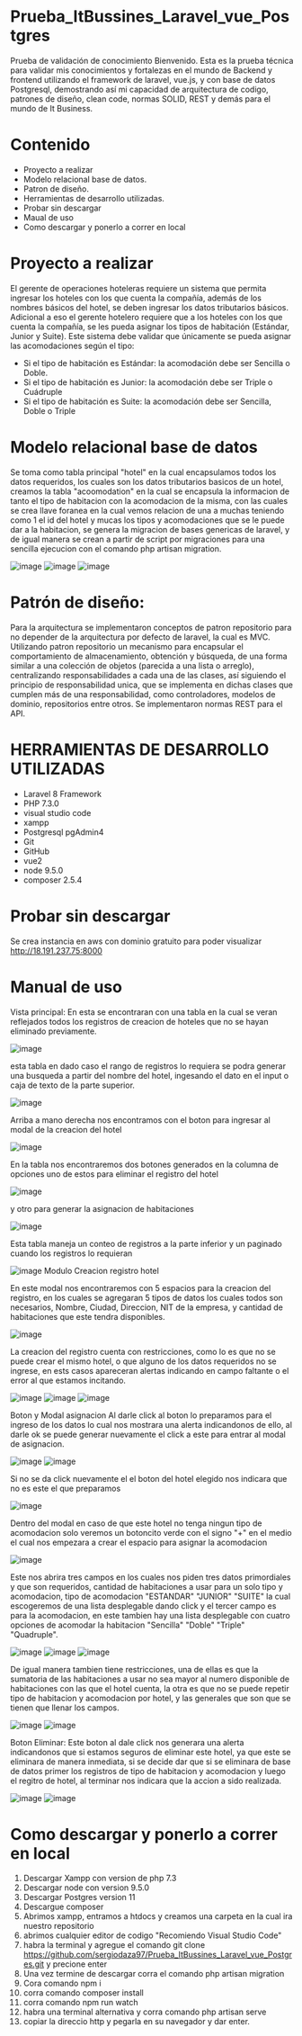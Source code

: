 # Prueba_ItBussines_Laravel_vue_Postgres
Prueba de validación de conocimiento
Bienvenido. 
Esta es la prueba técnica para validar mis conocimientos y fortalezas en el mundo de Backend y frontend utilizando el framework de laravel, vue.js, y con base de datos Postgresql, demostrando así mi capacidad de arquitectura de codigo, patrones de diseño, clean code, normas SOLID, REST y demás para el mundo de It Business.

# Contenido
- Proyecto a realizar
- Modelo relacional base de datos.
- Patron de diseño.
- Herramientas de desarrollo utilizadas.
- Probar sin descargar
- Maual de uso
- Como descargar y ponerlo a correr en local

# Proyecto a realizar
El gerente de operaciones 
hoteleras requiere un sistema que permita ingresar los hoteles con los que cuenta la compañía, 
además de los nombres básicos del hotel, se deben ingresar los datos tributarios básicos.
Adicional a eso el gerente hotelero requiere que a los hoteles con los que cuenta la compañía, 
se les pueda asignar los tipos de habitación (Estándar, Junior y Suite). Este sistema debe validar 
que únicamente se pueda asignar las acomodaciones según el tipo:
- Si el tipo de habitación es Estándar: la acomodación debe ser Sencilla o Doble.
- Si el tipo de habitación es Junior: la acomodación debe ser Triple o Cuádruple
- Si el tipo de habitación es Suite: la acomodación debe ser Sencilla, Doble o Triple
# Modelo relacional base de datos
Se toma como tabla principal "hotel" en la cual encapsulamos todos los datos requeridos, los cuales son los datos tributarios basicos de un hotel, creamos la tabla "acoomodation" en la cual se encapsula la informacion de tanto el tipo de habitacion con la acomodacion de la misma, con las cuales se crea llave foranea en la cual vemos relacion de una a muchas teniendo como 1 el id del hotel y mucas los tipos y acomodaciones que se le puede dar a la habitacion, se genera la migracion de bases genericas de laravel, y de igual manera se crean a partir de script por migraciones para una sencilla ejecucion con el comando php artisan migration.

![image](https://user-images.githubusercontent.com/79348915/223677687-696cbb77-0d61-4b16-a011-bc31a1d099f3.png)
![image](https://user-images.githubusercontent.com/79348915/223677999-43cb2a0f-ab53-48ec-b4cf-ee59cf01b586.png)
![image](https://user-images.githubusercontent.com/79348915/223678094-d3aa2f05-5749-42c0-81c8-4b8e4a5f975d.png)


# Patrón de diseño:
Para la arquitectura se implementaron conceptos de patron repositorio para no depender de la arquitectura por defecto de laravel, la cual es MVC. Utilizando patron repositorio un mecanismo para encapsular el comportamiento de almacenamiento, obtención y búsqueda, de una forma similar a una colección de objetos (parecida a una lista o arreglo), centralizando responsabilidades a cada una de las clases, así siguiendo el principio de responsabilidad unica, que se implementa en dichas clases que cumplen más de una responsabilidad, como controladores, modelos de dominio, repositorios entre otros. Se implementaron normas REST para el API.

# HERRAMIENTAS DE DESARROLLO UTILIZADAS
- Laravel 8 Framework 
- PHP 7.3.0
- visual studio code
- xampp
- Postgresql pgAdmin4
- Git
- GitHub
- vue2
- node 9.5.0
- composer 2.5.4

# Probar sin descargar
Se crea instancia en aws con dominio gratuito para poder visualizar
http://18.191.237.75:8000

# Manual de uso 
Vista principal: 
En esta se encontraran con una tabla en la cual se veran reflejados todos los registros de creacion de hoteles que no se hayan eliminado previamente.

![image](https://user-images.githubusercontent.com/79348915/223685641-0393f33d-5c1a-481b-b676-1647e2dd6fe9.png)

esta tabla en dado caso el rango de registros lo requiera se podra generar una busqueda a partir del nombre del hotel, ingesando el dato en el input o caja de texto de la parte superior.

![image](https://user-images.githubusercontent.com/79348915/223686086-69fefba2-db7c-4511-8887-dd6afb919f38.png)

Arriba a mano derecha nos encontramos con el boton para ingresar al modal de la creacion del hotel 

![image](https://user-images.githubusercontent.com/79348915/223686290-8dde8f00-a026-4cff-b06b-4ca7a7d409f0.png)

En la tabla nos encontraremos dos botones generados en la columna de opciones uno de estos para eliminar el registro del hotel

![image](https://user-images.githubusercontent.com/79348915/223686416-937a38f9-bc19-46fa-a0c0-5c50b48cec1a.png)

y otro para generar la asignacion de habitaciones

![image](https://user-images.githubusercontent.com/79348915/223686501-7001ff78-954f-483d-a8fd-386c68670f96.png)

Esta tabla maneja un conteo de registros a la parte inferior y un paginado cuando los registros lo requieran

![image](https://user-images.githubusercontent.com/79348915/223686593-15fafab4-22b6-4e2d-b3a4-714ffbaf93ae.png)
Modulo Creacion registro hotel

En este modal nos encontraremos con 5 espacios para la creacion del registro, en los cuales se agregaran 5 tipos de datos los cuales todos son necesarios, Nombre, Ciudad, Direccion, NIT de la empresa, y cantidad de habitaciones que este tendra disponibles.

![image](https://user-images.githubusercontent.com/79348915/223686736-da8e47f4-e726-4f77-8f06-9c748ae1b328.png)

La creacion del registro cuenta con restricciones, como lo es que no se puede crear el mismo hotel, o que alguno de los datos requeridos no se ingrese, en ests casos apareceran alertas indicando en campo faltante o el error al que estamos incitando.

![image](https://user-images.githubusercontent.com/79348915/223686879-7161efea-05f4-49e5-a2e9-8fc3ad0fdf47.png)
![image](https://user-images.githubusercontent.com/79348915/223687140-e68c5ab1-2f00-4da1-90a7-8738e6ff7ed3.png)
![image](https://user-images.githubusercontent.com/79348915/223687367-fa590c34-47d4-46bf-a531-5eacb0e43c97.png)

Boton y Modal asignacion
Al darle click al boton lo preparamos para el ingreso de los datos lo cual nos mostrara una alerta indicandonos de ello, al darle ok se puede generar nuevamente el click a este para entrar al modal de asignacion.

![image](https://user-images.githubusercontent.com/79348915/223687474-faa9fd2a-7d70-4716-9ee5-dbbbf7c25e31.png)
![image](https://user-images.githubusercontent.com/79348915/223687557-35d6eac4-3b64-4390-bb92-2dc1692cafbf.png)

Si no se da click nuevamente el el boton del hotel elegido nos indicara que no es este el que preparamos

![image](https://user-images.githubusercontent.com/79348915/223687823-6538bb92-c06b-4c4e-ae09-cef8448961c7.png)

Dentro del modal en caso de que este hotel no tenga ningun tipo de acomodacion solo veremos un botoncito verde con el signo "+" en el medio el cual nos empezara a crear el espacio para asignar la acomodacion

![image](https://user-images.githubusercontent.com/79348915/223687999-47a0476b-8a4e-4ae9-9c73-c2e8b558ac58.png)

Este nos abrira tres campos en los cuales nos piden tres datos primordiales y que son requeridos, cantidad de habitaciones a usar para un solo tipo y acomodacion, tipo de acomodacion "ESTANDAR" "JUNIOR" "SUITE" la cual escogeremos de una lista desplegable dando click y el tercer campo es para la acomodacion, en este tambien hay una lista desplegable con cuatro opciones de acomodar la habitacion "Sencilla" "Doble" "Triple" "Quadruple".

![image](https://user-images.githubusercontent.com/79348915/223688117-dcb01c3b-d879-43fe-8844-6db57e1022a7.png)
![image](https://user-images.githubusercontent.com/79348915/223688186-d9c426b2-3487-43e3-944c-b07d45123ec3.png)
![image](https://user-images.githubusercontent.com/79348915/223688240-352e9c81-3a63-4819-b17b-59a1fa77604f.png)

De igual manera tambien tiene restricciones, una de ellas es que la sumatoria de las habitaciones a usar no sea mayor al numero disponible de habitaciones con las que el hotel cuenta, la otra es que no se puede repetir tipo de habitacion y acomodacion por hotel, y las generales que son que se tienen que llenar los campos.

![image](https://user-images.githubusercontent.com/79348915/223688474-5c8e9cb2-667e-4b8f-b657-129af3aab351.png)
![image](https://user-images.githubusercontent.com/79348915/223688916-70f572c6-7a34-4611-83da-0840610551d5.png)

Boton Eliminar:
Este boton al dale click nos generara una alerta indicandonos que si estamos seguros de eliminar este hotel, ya que este se eliminara de manera inmediata, si se decide dar que si se eliminara de base de datos primer los registros de tipo de habitacion y acomodacion y luego el regitro de hotel, al terminar nos indicara que la accion a sido realizada.

![image](https://user-images.githubusercontent.com/79348915/223689027-87d128be-93e8-4dd5-a376-25bf0d07f210.png)
![image](https://user-images.githubusercontent.com/79348915/223689087-b26b2220-ccaf-43fc-bd79-73ead1a62742.png)

# Como descargar y ponerlo a correr en local
  1. Descargar Xampp con version de php 7.3
  2. Descargar node con version 9.5.0
  3. Descargar Postgres version 11
  4. Descargue composer
  5. Abrimos xampp, entramos a htdocs y creamos una carpeta en la cual ira nuestro repositorio
  6. abrimos cualquier editor de codigo "Recomiendo Visual Studio Code" 
  7. habra la terminal y agregue el comando git clone https://github.com/sergiodaza97/Prueba_ItBussines_Laravel_vue_Postgres.git y precione enter
  8. Una vez termine de descargar corra el comando php artisan migration
  9. Cora comando npm i
  10. corra comando composer install
  11. corra comando npm run watch
  12. habra una terminal alternativa y corra comando php artisan serve
  11. copiar la direccio http y pegarla en su navegador y dar enter.
